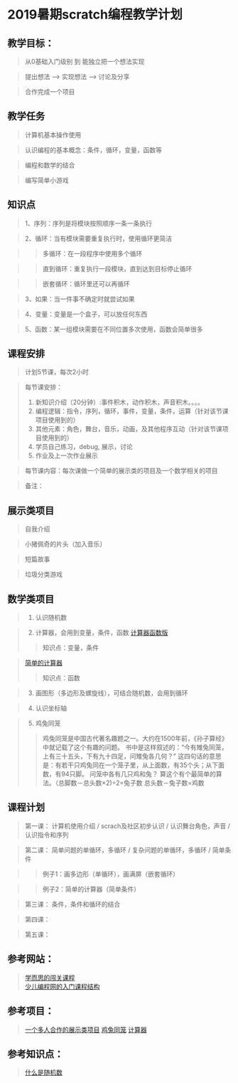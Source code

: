 # 2019暑期scratch编程教学计划

## 教学目标：
> 从0基础入门级别 到 能独立把一个想法实现

> 提出想法 --> 实现想法 --> 讨论及分享

> 合作完成一个项目

## 教学任务
> 计算机基本操作使用

> 认识编程的基本概念：条件，循环，变量，函数等

> 编程和数学的结合

> 编写简单小游戏



## 知识点
> 1、序列：序列是将模块按照顺序一条一条执行

> 2、循环：当有模块需要重复执行时，使用循环更简洁

>> 多循环：在一段程序中使用多个循环

>> 直到循环：重复执行一段模块，直到达到目标停止循环

>> 嵌套循环：循环里还可以再循环

> 3、如果：当一件事不确定时就尝试如果

> 4、变量：变量是一个盒子，可以放任何东西

> 5、函数：某一组模块需要在不同位置多次使用，函数会简单很多

## 课程安排

> 计划5节课，每次2小时

> 每节课安排：
> 1.   新知识介绍（20分钟）:事件积木，动作积木，声音积木。。。。
> 2.   编程逻辑：指令，序列，循环，事件，变量，条件，运算（针对该节课项目使用到的）
> 3.   其他元素：角色，舞台，音乐，动画，及其他程序互动（针对该节课项目使用到的）
> 4.   学员自己练习，debug, 展示，讨论
> 5.   作业及上一次作业展示

> 每节课内容：每次课做一个简单的展示类的项目及一个数学相关的项目

> 备注：

## 展示类项目

> 自我介绍

> 小猪佩奇的片头（加入音乐）

> 短篇故事

> 垃圾分类游戏


## 数学类项目
>1. 认识随机数

>2. 计算器，会用到变量，条件，函数
>  [计算器函数版](https://scratch.mit.edu/projects/321152158/editor "计算器函数版")   
>> 知识点：变量，条件

>  [简单的计算器](https://scratch.mit.edu/projects/320985380/editor/ "简单的计算器")  
>> 知识点：函数 

>3. 画图形（多边形及螺旋线），可结合随机数，会用到循环

>4. 认识坐标轴

>5. 鸡兔同笼
>> 鸡兔同笼是中国古代著名趣题之一。大约在1500年前，《孙子算经》中就记载了这个有趣的问题。
书中是这样叙述的：“今有雉兔同笼，上有三十五头，下有九十四足，问雉兔各几何？”
这四句话的意思是：有若干只鸡兔同在一个笼子里，从上面数，有35个头；从下面数，有94只脚。
问笼中各有几只鸡和兔？
算这个有个最简单的算法。（总脚数－总头数×2)÷2=兔子数 总头数－兔子数=鸡数

## 课程计划

> 第一课： 计算机使用介绍 / scrach及社区初步认识 / 认识舞台角色，声音 / 认识指令和序列

> 第二课： 简单问题的单循环，多循环 / 复杂问题的单循环，多循环 / 简单条件

>> 例子1：画多边形（单循环），画满屏（嵌套循环）

>> 例子2：简单的计算器（简单条件）

> 第三课： 条件，条件和循环的结合

> 第四课：

> 第五课：

## 参考网站：
>  [学而思的闯关课程](https://www.enjoycode.com/course/game "学而思的编程闯关课程")   
>  [少儿编程网的入门课程结构](http://www.kidscode.cn/Home/Page/page/un/codefun "少儿编程网") 



## 参考项目：
>  [一个多人合作的展示类项目](https://scratch.mit.edu/projects/313983681/ "保护地球" )
>  [鸡兔同笼](https://www.linstitute.net/archives/42781 "鸡兔同笼") 
>  [计算器](http://www.kidscode.cn/archives/2274 "计算器") 

## 参考知识点：
> [什么是随机数](https://www.6zou.net/docs/what_is_random.html "什么是随机数") 
